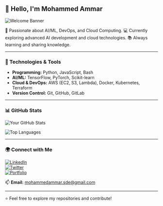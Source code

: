 
## 👋 Hello, I'm Mohammed Ammar

![Welcome Banner](https://your-banner-image-url.com)

🚀 Passionate about AI/ML, DevOps, and Cloud Computing. 
💻 Currently exploring advanced AI development and cloud technologies. 
📚 Always learning and sharing knowledge.

---

### 🔧 Technologies & Tools

- **Programming:** Python, JavaScript, Bash
- **AI/ML:** TensorFlow, PyTorch, Scikit-learn
- **Cloud & DevOps:** AWS (EC2, S3, Lambda), Docker, Kubernetes, Terraform
- **Version Control:** Git, GitHub, GitLab

---

### 📊 GitHub Stats

![Your GitHub Stats](https://github-readme-stats.vercel.app/api?username=ammarDeveloper&show_icons=true&theme=radical)

![Top Languages](https://github-readme-stats.vercel.app/api/top-langs/?username=ammarDeveloper&layout=compact&theme=radical)

---

### 🌍 Connect with Me

[![LinkedIn](https://img.shields.io/badge/LinkedIn-blue?style=for-the-badge&logo=linkedin)](https://linkedin.com/in/yourprofile)  
[![Twitter](https://img.shields.io/badge/Twitter-blue?style=for-the-badge&logo=twitter)](https://twitter.com/yourhandle)  
[![Portfolio](https://img.shields.io/badge/Portfolio-000?style=for-the-badge&logo=vercel)](https://yourportfolio.com)  

📫 **Email:** mohammedammar.sde@gmail.com

---

⭐️ Feel free to explore my repositories and contribute!
